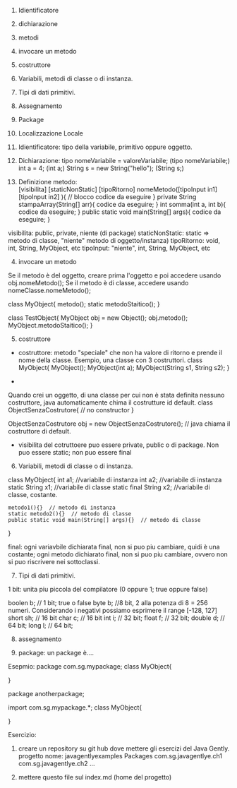 1) Idientificatore
2) dichiarazione
3) metodi 
4) invocare un metodo
5) costruttore
6) Variabili, metodi di classe o di instanza. 
7) Tipi di dati primitivi.
8) Assegnamento 
9) Package
10) Localizzazione Locale



1) Idientificatore: tipo della variabile, primitivo oppure oggetto.
2) Dichiarazione: 
tipo nomeVariabile = valoreVariabile;   (tipo nomeVariabile;)
int a = 4;    (int a;)
String s = new String("hello");   (String s;)

3) Definizione metodo:   
	[visibilita] [staticNonStatic] [tipoRitorno] nomeMetodo([tipoInput in1] [tipoInput in2] ){
		// blocco codice da eseguire
	}
	private String stampaArray(String[] arr){ codice da eseguire; }
	int somma(int a, int b){ codice da eseguire; }
	public static void main(String[] args){ codice da eseguire; }

visibilita: public, private, niente (di package)
staticNonStatic: static => metodo di classe, "niente" metodo di oggetto/instanza)
tipoRitorno: void, int, String, MyObject, etc
tipoInput: "niente", int, String, MyObject, etc

4) invocare un metodo

Se il metodo è del oggetto, creare prima l'oggetto e poi accedere usando obj.nomeMetodo();
Se il metodo è di classe, accedere usando nomeClasse.nomeMetodo();

class MyObject{
	metodo();
	static metodoStaitico();
}

class TestObject{
	MyObject obj = new Object();
	obj.metodo();
	MyObject.metodoStaitico();
}

5) costruttore
* costruttore:  metodo "speciale" che non ha valore di ritorno e prende il nome della classe.
Esempio, una classe con 3 costruttori. 
class MyObject{
	MyObject();
	MyObject(int a);
	MyObject(String s1, String s2);
}

*
Quando crei un oggetto, di una classe per cui non è stata definita nessuno costruttore, java automaticamente chima il costrutture id default.
class ObjectSenzaCostrutore{
	// no constructor
}

ObjectSenzaCostrutore obj = new ObjectSenzaCostrutore(); // java chiama il costruttore di default.

* visibilita del cotruttoere puo essere private, public o di package. 
Non puo essere static; non puo essere final


6) Variabili, metodi di classe o di instanza. 

class MyObject{
	int a1;   //variabile di instanza
	int a2;   //variabile di instanza
	static String x1;    //variabile di classe
	static final String x2;     //variabile di classe, costante.

	metodo1(){}  // metodo di instanza
	static metodo2(){}  // metodo di classe 
	public static void main(String[] args){}  // metodo di classe 
}

final: ogni variavbile dichiarata final, non si puo piu cambiare, quidi è una costante; 
ogni metodo dichiarato final, non si puo piu cambiare, ovvero non si puo riscrivere nei sottoclassi.


7) Tipi di dati primitivi.

1 bit: unita piu piccola del compilatore (0 oppure 1; true oppure false)

boolen b; // 1 bit; true o false
byte b; //8 bit, 2 alla potenza di 8 = 256 numeri. Considerando i negativi possiamo esprimere il range [-128, 127]
short sh; // 16 bit
char c; // 16 bit
int i; // 32 bit;
float f; // 32 bit;
double d; // 64 bit;
long l; // 64 bit;


8) assegnamento

9) package: un package è....

Esepmio:
package com.sg.mypackage;
class MyObject{

}



package anotherpackage;

import com.sg.mypackage.*;
class MyObject{

}




Esercizio:

1)  creare un repository su git hub dove mettere gli esercizi del Java Gently.
progetto nome: javagentlyexamples
Packages
com.sg.javagentlye.ch1
com.sg.javagentlye.ch2
...

2) mettere questo file sul index.md (home del progetto)







